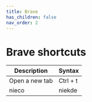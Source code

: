 ```yaml
---
title: Brave
has_children: false
nav_order: 2
---
```


# Brave shortcuts

| Description    | Syntax   |
|----------------|----------|
| Open a new tab | Ctrl + t |
| nieco          | niekde   |
